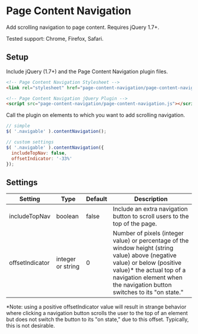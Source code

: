 # Page Content Navigation

Add scrolling navigation to page content. Requires jQuery 1.7+.

Tested support: Chrome, Firefox, Safari.

## Setup

Include jQuery (1.7+) and the Page Content Navigation plugin files.

```html
<!-- Page Content Navigation Stylesheet -->
<link rel="stylesheet" href="page-content-navigation/page-content-navigation.css">

<!-- Page Content Navigation jQuery Plugin -->
<script src="page-content-navigation/page-content-navigation.js"></script>
```

Call the plugin on elements to which you want to add scrolling navigation.

```javascript
// simple
$( '.navigable' ).contentNavigation();

// custom settings
$( '.navigable' ).contentNavigation({
  includeTopNav: false,
  offsetIndicator: '-33%'
});
```

## Settings

Setting | Type | Default | Description
--- | --- | --- | ---
includeTopNav | boolean | false | Include an extra navigation button to scroll users to the top of the page.
offsetIndicator | integer or string | 0 | Number of pixels (integer value) or percentage of the window height (string value) above (negative value) or below (positive value)* the actual top of a navigation element when the navigation button switches to its "on state."

\*Note: using a positive offsetIndicator value will result in strange behavior where clicking a navigation button scrolls the user to the top of an element but does not switch the button to its "on state," due to this offset. Typically, this is not desirable.